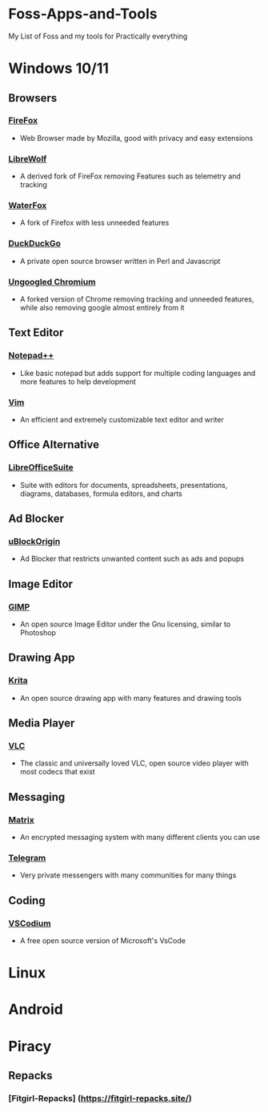 # Foss-Apps-and-Tools
My List of Foss and my tools for Practically everything 






# Windows 10/11

## Browsers

### [FireFox](https://www.firefox.com/en-US/) 
- Web Browser made by Mozilla, good with privacy and easy extensions

### [LibreWolf](https://librewolf.net/installation/windows/) 
- A derived fork of FireFox removing Features such as telemetry and tracking

### [WaterFox](https://www.waterfox.net/)
- A fork of Firefox with less unneeded features

### [DuckDuckGo](https://duckduckgo.com/windows?origin=funnel_home_google)
- A private open source browser written in Perl and Javascript

### [Ungoogled Chromium](https://github.com/ungoogled-software/ungoogled-chromium-windows)
- A forked version of Chrome removing tracking and unneeded features, while also removing google almost entirely from it



## Text Editor

### [Notepad++](https://notepad-plus-plus.org/)
- Like basic notepad but adds support for multiple coding languages and more features to help development

### [Vim](https://www.vim.org/download.php)
- An efficient and extremely customizable text editor and writer



## Office Alternative

### [LibreOfficeSuite](https://www.libreoffice.org/download/download-libreoffice/?type=win-x86_64&version=25.2.5&lang=en-US)
- Suite with editors for documents, spreadsheets, presentations, diagrams, databases, formula editors, and charts



## Ad Blocker

### [uBlockOrigin](https://github.com/gorhill/uBlock)
- Ad Blocker that restricts unwanted content such as ads and popups 


## Image Editor

### [GIMP](https://www.gimp.org/)
- An open source Image Editor under the Gnu licensing, similar to Photoshop


## Drawing App
### [Krita](https://krita.org/en/download/)
- An open source drawing app with many features and drawing tools


## Media Player

### [VLC](https://code.videolan.org/videolan/vlc)
- The classic and universally loved VLC, open source video player with most codecs that exist



## Messaging 

### [Matrix](https://matrix.org/)
- An encrypted messaging system with many different clients you can use

### [Telegram](https://telegram.org/)
- Very private messengers with many communities for many things



## Coding

### [VSCodium](https://vscodium.com/)
- A free open source version of Microsoft's VsCode










# Linux
























# Android























# Piracy






## Repacks

### [Fitgirl-Repacks] (https://fitgirl-repacks.site/)